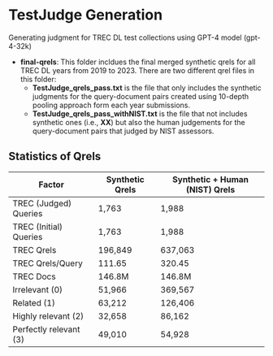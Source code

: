 # TestJudge Generation
Generating judgment for TREC DL test collections using GPT-4 model (gpt-4-32k)

- __final-qrels__: This folder incldues the final merged synthetic qrels for all TREC DL years from 2019 to 2023. There are two different qrel files in this folder:
    - __TestJudge_qrels_pass.txt__ is the file that only includes the synthetic judgments for the query-document pairs created using 10-depth pooling approach form each year submissions.
    - __TestJudge_qrels_pass_withNIST.txt__ is the file that not includes synthetic ones (i.e., __XX__) but also the human judgements for the query-document pairs that judged by NIST assessors.

## Statistics of Qrels

| Factor                 | Synthetic Qrels | Synthetic + Human (NIST) Qrels |
| ---------------------- | --------------- | ------------------------------ |
| TREC (Judged) Queries  | 1,763           | 1,988                          |
| TREC (Initial) Queries | 1,763           | 1,988                          |
| TREC Qrels             | 196,849         | 637,063                        |
| TREC Qrels/Query       | 111.65          | 320.45                         |
| TREC Docs              | 146.8M          | 146.8M                         |
| Irrelevant (0)         | 51,966          | 369,567                        |
| Related (1)            | 63,212          | 126,406                        |
| Highly relevant (2)    | 32,658          | 86,162                         |
| Perfectly relevant (3) | 49,010          | 54,928                         |